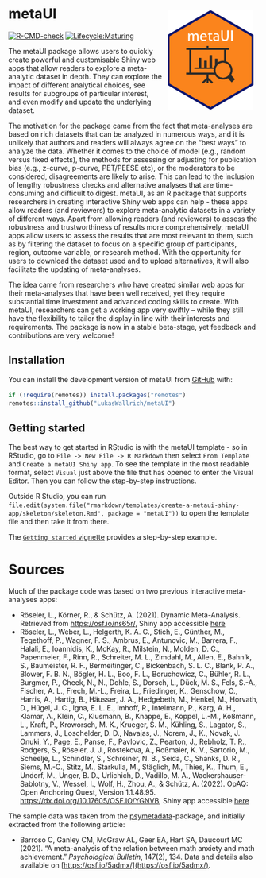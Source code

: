 # metaUI <img src="man/figures/logo.png" align="right" style="height:200px; padding: 10px;" />

<!-- badges: start -->
[![R-CMD-check](https://github.com/lukaswallrich/metaUI/workflows/R-CMD-check/badge.svg)](https://github.com/lukaswallrich/metaUI/actions)
[![Lifecycle:Maturing](https://img.shields.io/badge/Lifecycle-Maturing-007EC6)](https://github.com/LukasWallrich/metaUI)
<!-- badges: end -->

The metaUI package allows users to quickly create powerful and customisable Shiny web apps that allow readers to explore a meta-analytic dataset in depth. They can explore the impact of different analytical choices, see results for subgroups of particular interest, and even modify and update the underlying dataset. 

The motivation for the package came from the fact that meta-analyses are based on rich datasets that can be analyzed in numerous ways, and it is unlikely that authors and readers will always agree on the “best ways” to analyze the data. Whether it comes to the choice of model (e.g., random versus fixed effects), the methods for assessing or adjusting for publication bias (e.g., z-curve, p-curve, PET/PEESE etc), or the moderators to be considered, disagreements are likely to arise. This can lead to the inclusion of lengthy robustness checks and alternative analyses that are time-consuming and difficult to digest. metaUI, as an R package that supports researchers in creating interactive Shiny web apps can help - these apps allow readers (and reviewers) to explore meta-analytic datasets in a variety of different ways. Apart from allowing readers (and reviewers) to assess the robustness and trustworthiness of results more comprehensively, metaUI apps allow users to assess the results that are most relevant to them, such as by filtering the dataset to focus on a specific group of participants, region, outcome variable, or research method. With the opportunity for users to download the dataset used and to upload alternatives, it will also facilitate the updating of meta-analyses. 

The idea came from researchers who have created similar web apps for their meta-analyses that have been well received, yet they require substantial time investment and advanced coding skills to create. With metaUI, researchers can get a working app very swiftly – while they still have the flexibility to tailor the display in line with their interests and requirements. The package is now in a stable beta-stage, yet feedback and contributions are very welcome! 


## Installation

You can install the development version of metaUI from [GitHub](https://github.com/) with:

``` r
if (!require(remotes)) install.packages("remotes")
remotes::install_github("LukasWallrich/metaUI")
```

## Getting started

The best way to get started in RStudio is with the metaUI template - so in RStudio, go to `File -> New File -> R Markdown` then select `From Template` and `Create a metaUI Shiny app`. To see the template in the most readable format, select `Visual` just above the file that has opened to enter the Visual Editor. Then you can follow the step-by-step instructions.

Outside R Studio, you can run `file.edit(system.file("rmarkdown/templates/create-a-metaui-shiny-app/skeleton/skeleton.Rmd", package = "metaUI"))` to open the template file and then take it from there. 

The [`Getting started` vignette](https://lukaswallrich.github.io/metaUI/articles/getting_started.html) provides a step-by-step example.

# Sources 

Much of the package code was based on two previous interactive meta-analyses apps:

 - Röseler, L., Körner, R., & Schütz, A. (2021). Dynamic Meta-Analysis. Retrieved from https://osf.io/ns65r/, Shiny app accessible [here](https://metaanalyses.shinyapps.io/bodypositions/)
 - Röseler, L., Weber, L., Helgerth, K. A. C., Stich, E., Günther, M., Tegethoff, P., Wagner, F. S., Ambrus, E., Antunovic, M., Barrera, F., Halali, E., Ioannidis, K., McKay, R., Milstein, N., Molden, D. C., Papenmeier, F., Rinn, R., Schreiter, M. L., Zimdahl, M., Allen, E., Bahník, S., Baumeister, R. F., Bermeitinger, C., Bickenbach, S. L. C., Blank, P. A., Blower, F. B. N., Bögler, H. L., Boo, F. L., Boruchowicz, C., Bühler, R. L., Burgmer, P., Cheek, N., N., Dohle, S., Dorsch, L., Dück, M. S., Fels, S.-A., Fischer, A. L., Frech, M.-L., Freira, L., Friedinger, K., Genschow, O., Harris, A., Hartig, B., Häusser, J. A., Hedgebeth, M., Henkel, M., Horvath, D., Hügel, J. C., Igna, E. L. E., Imhoff, R., Intelmann, P., Karg, A. H., Klamar, A., Klein, C., Klusmann, B., Knappe, E., Köppel, L.-M., Koßmann, L., Kraft, P., Kroworsch, M. K., Krueger, S. M., Kühling, S., Lagator, S., Lammers, J., Loschelder, D. D., Navajas, J., Norem, J., K., Novak, J. Onuki, Y., Page, E., Panse, F., Pavlovic, Z., Pearton, J., Rebholz, T. R., Rodgers, S., Röseler, J. J., Rostekova, A., Roßmaier, K. V., Sartorio, M., Scheelje, L., Schindler, S., Schreiner, N. B., Seida, C., Shanks, D. R., Siems, M.-C., Stitz, M., Starkulla, M., Stäglich, M., Thies, K., Thum, E., Undorf, M., Unger, B. D., Urlichich, D., Vadillo, M. A., Wackershauser-Sablotny, V., Wessel, I., Wolf, H., Zhou, A., & Schütz, A. (2022). OpAQ: Open Anchoring Quest, Version 1.1.48.95. https://dx.doi.org/10.17605/OSF.IO/YGNVB, Shiny app accessible [here](https://metaanalyses.shinyapps.io/OpAQ/)

The sample data was taken from the [psymetadata](https://github.com/josue-rodriguez/psymetadata)-package, and initially extracted from the following article:

- Barroso C, Ganley CM, McGraw AL, Geer EA, Hart SA, Daucourt MC (2021). “A meta-analysis of the relation between math anxiety and math achievement.” *Psychological Bulletin*, 147(2), 134. Data and details also available on [https://osf.io/5admx/](https://osf.io/5admx/).
